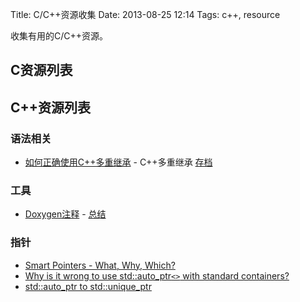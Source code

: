 Title: C/C++资源收集
Date: 2013-08-25 12:14
Tags: c++, resource


收集有用的C/C++资源。

## C资源列表

## C++资源列表

### 语法相关

*  [如何正确使用C++多重继承](http://bigasp.com/archives/486) - C++多重继承 [存档](https///www.evernote.com/pub/wilbur_ma/share#b=f811aee8-c2e6-46e0-b058-bd9c0ff79489&st=p&n=017abb98-429f-4122-87e5-fff74bd18287)

### 工具

*  [Doxygen注释](http://www.doxygen.nl/docblocks.html) - [总结](/tools/cpp/doxygen_summary)




### 指针

*  [Smart Pointers - What, Why, Which?](http://ootips.org/yonat/4dev/smart-pointers.html)
*  [Why is it wrong to use std::auto_ptr`<>` with standard containers?](http://stackoverflow.com/questions/111478/why-is-it-wrong-to-use-stdauto-ptr-with-standard-containers)
*  [std::auto_ptr to std::unique_ptr](http://stackoverflow.com/questions/3451099/stdauto-ptr-to-stdunique-ptr)


